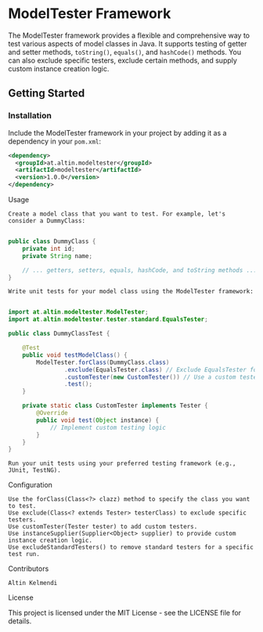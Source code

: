 # ModelTester Framework

The ModelTester framework provides a flexible and comprehensive way to test various aspects of model classes in Java.
It supports testing of getter and setter methods, `toString()`, `equals()`, and `hashCode()` methods.
You can also exclude specific testers, exclude certain methods, and supply custom instance creation logic.

## Getting Started

### Installation

Include the ModelTester framework in your project by adding it as a dependency in your `pom.xml`:

```xml
<dependency>
  <groupId>at.altin.modeltester</groupId>
  <artifactId>modeltester</artifactId>
  <version>1.0.0</version>
</dependency>
```

Usage

    Create a model class that you want to test. For example, let's consider a DummyClass:

```java

public class DummyClass {
    private int id;
    private String name;

    // ... getters, setters, equals, hashCode, and toString methods ...
}

```

    Write unit tests for your model class using the ModelTester framework:

```java

import at.altin.modeltester.ModelTester;
import at.altin.modeltester.tester.standard.EqualsTester;

public class DummyClassTest {

    @Test
    public void testModelClass() {
        ModelTester.forClass(DummyClass.class)
                .exclude(EqualsTester.class) // Exclude EqualsTester for this test
                .customTester(new CustomTester()) // Use a custom tester
                .test();
    }

    private static class CustomTester implements Tester {
        @Override
        public void test(Object instance) {
            // Implement custom testing logic
        }
    }
}
```

    Run your unit tests using your preferred testing framework (e.g., JUnit, TestNG).

Configuration

    Use the forClass(Class<?> clazz) method to specify the class you want to test.
    Use exclude(Class<? extends Tester> testerClass) to exclude specific testers.
    Use customTester(Tester tester) to add custom testers.
    Use instanceSupplier(Supplier<Object> supplier) to provide custom instance creation logic.
    Use excludeStandardTesters() to remove standard testers for a specific test run.

Contributors

    Altin Kelmendi

License

This project is licensed under the MIT License - see the LICENSE file for details.
